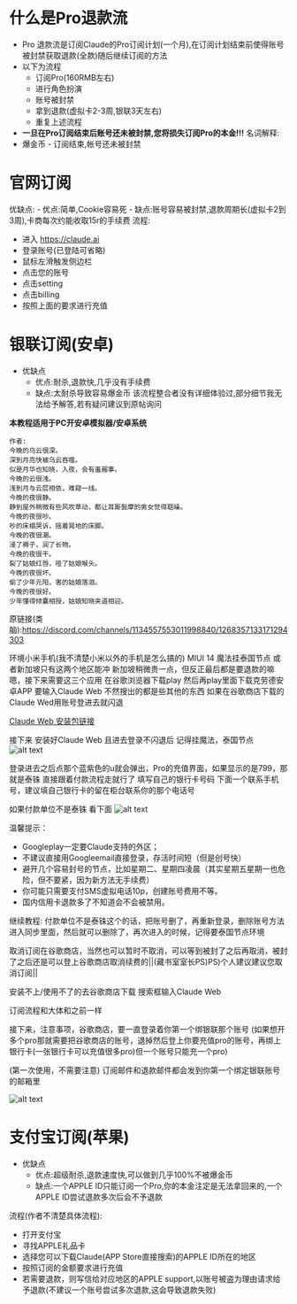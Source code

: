 # 什么是Pro退款流
- Pro 退款流是订阅Claude的Pro订阅计划(一个月),在订阅计划结束前使得账号被封禁获取退款(全款)随后继续订阅的方法
- 以下为流程
    - 订阅Pro(160RMB左右)
    - 进行角色扮演
    - 账号被封禁
    - 拿到退款(虚拟卡2-3周,银联3天左右)
    - 重复上述流程
- **一旦在Pro订阅结束后账号还未被封禁,您将损失订阅Pro的本金!!!**
名词解释:
- 爆金币 - 订阅结束,帐号还未被封禁

# 官网订阅
优缺点:
    - 优点:简单,Cookie容易死
    - 缺点:账号容易被封禁,退款周期长(虚拟卡2到3周),卡商每次约能收取15r的手续费
流程:
- 进入 https://claude.ai
- 登录账号(已登陆可省略)
- 鼠标左滑触发侧边栏
- 点击您的账号
- 点击setting
- 点击billing
- 按照上面的要求进行充值


# 银联订阅(安卓)
- 优缺点
    - 优点:耐杀,退款快,几乎没有手续费
    - 缺点:太耐杀导致容易爆金币
该流程整合者没有详细体验过,部分细节我无法给予解答,若有疑问建议到原帖询问

**本教程适用于PC开安卓模拟器/安卓系统**

```
作者:
今晚的乌云很深。
深到月亮快被乌云吞噬。
似是月华也知晓，入夜，会有羞赧事。
今晚的云很浅。
浅到月与云层相依，难窥一线。
今晚的夜很静。
静到屋外稍微有些风吹草动，都让耳厮鬓摩的男女觉得聒噪。
今晚的夜很吵。
吵的床榻哭诉，摇着晃地的床脚。
今晚的夜很潮。
浸了褥子，润了长物。
今晚的夜很干。
裂了姑娘红唇，哑了姑娘喉头。
今晚的夜很坏。
偷了少年元阳，害的姑娘落泪。
今晚的夜很好。
少年懂得倾囊相授，姑娘知晓夹道相迎。
```
原链接(类脑):https://discord.com/channels/1134557553011998840/1268357133171294303

环境小米手机(我不清楚小米以外的手机是怎么搞的)
MIUI 14
魔法挂泰国节点
或者新加坡只有这两个地区能冲
新加坡稍微贵一点，但反正最后都是要退款的嘛
嗯，接下来需要这三个应用
在谷歌浏览器下载play
然后再play里面下载克劳德安卓APP
要输入Claude Web 不然搜出的都是些其他的东西
如果在谷歌商店下载的Claude Wed用账号登进去就闪退

[Claude Web 安装包链接](https://discord.com/channels/1288775643101659149/1299841357971456053/1299844658356293726)

接下来
安装好Claude Web 且进去登录不闪退后
记得挂魔法，泰国节点
![alt text](image-8.png)

登录进去之后点那个蓝紫色的u就会弹出，Pro的充值界面，如果显示的是799，那就是泰铢
直接跟着付款流程走就行了
填写自己的银行卡号码
下面一个联系手机号，建议填自己银行卡的留在柜台联系你的那个电话号



如果付款单位不是泰铢
看下面
![alt text](image-9.png)


温馨提示：
- Googleplay一定要Claude支持的外区；
- 不建议直接用Googleemail直接登录，存活时间短（但是创号快）
- 避开几个容易封号的节点，比如星期二、星期四凌晨（其实星期五星期一也危险，但不要紧，因为新方法无手续费）
- 你可能只需要支付SMS虚拟电话10p，创建账号费用不等。
- 国内信用卡退款多了不知道会不会被禁用。

继续教程:
付款单位不是泰铢这个的话，把账号删了，再重新登录，删除账号方法进入同步里面，然后就可以删除了，再次进入的时候，记得要泰国节点环境

取消订阅在谷歌商店，当然也可以暂时不取消，可以等到被封了之后再取消，被封了之后还是可以登上谷歌商店取消续费的||(藏书室室长PS)PS)个人建议建议您取消订阅||

安装不上/使用不了的去谷歌商店下载
搜索框输入Claude Web

订阅流程和大体和之前一样

接下来，注意事项，谷歌商店，要一直登录着你第一个绑银联那个账号
(如果想开多个pro那就需要把谷歌商店的账号，退掉然后登上你要充值pro的账号，再绑上银行卡(一张银行卡可以充值很多pro)但一个账号只能充一个pro)


(第一次使用，不需要注意)
订阅邮件和退款邮件都会发到你第一个绑定银联账号的邮箱里

![alt text](image-10.png)
# 支付宝订阅(苹果)
- 优缺点
    - 优点:超级耐杀,退款速度快,可以做到几乎100%不被爆金币
    - 缺点:一个APPLE ID只能订阅一个Pro,你的本金注定是无法拿回来的,一个APPLE ID尝试退款多次后会不予退款

流程(作者不清楚具体流程):
- 打开支付宝
- 寻找APPLE礼品卡
- 选择您可以下载Claude(APP Store直接搜索)的APPLE ID所在的地区
- 按照订阅的金额要求进行充值
- 若需要退款，则写信给对应地区的APPLE support,以账号被盗为理由请求给予退款(不建议一个账号尝试多次退款,这会导致退款失败)